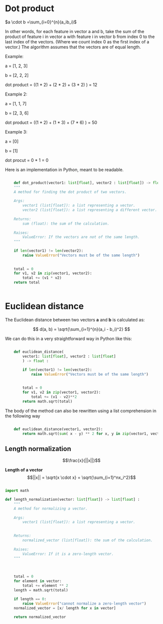 # Dot product 

$a \cdot b =\sum_{i=0}^{n}(a_ib_i)$

In other words, for each feature in vector a and b, take the sum of the product of feature i in vector a with feature i in vector b from index 0 to the last index of the vectors. (Where we count index 0 as the first index of a vector.) The algorithm assumes that the vectors are of equal length. 

Example: 

a = [1, 2, 3]

b = [2, 2, 2]

dot product = ((1 * 2) + (2 * 2) + (3 * 2) ) = 12

Example 2: 

a = [1, 1, 7]

b = [2, 3, 6]

dot product = ((1 * 2) + (1 * 3) + (7 * 6) ) = 50


Example 3: 

a = [0]

b = [1]

dot procut = 0 * 1 = 0


Here is an implementation in Python, meant to be readable. 

```Python

    def dot_product(vector1: list[float], vector2 : list[float]) -> float :
    """
    A method for finding the dot product of two vectors.
    
    Args: 
        vector1 (list[float]): a list representing a vector.
        vector2 (list[float]): a list representing a different vector. 
        
    Returns: 
        sum (float): the sum of the calculation.
        
    Raises: 
        ValueError: If the vectors are not of the same length. 
    """
    
    if len(vector1) != len(vector2):
        raise ValueError("Vectors must be of the same length")
        
    
    total = 0 
    for v1, v2 in zip(vector1, vector2): 
        total += (v1 * v2)
    return total



```




# Euclidean distance 



The Euclidean distance between two vectors **a** and **b** is calculated as:

$$
d(a, b) = \sqrt{\sum_{i=1}^{n}(a_i - b_i)^2}
$$


We can do this in a very straightforward way in Python like this: 

```python

    def euclidean_distance(
        vector1: list[float], vector2 : list[float]
        ) -> float :

        if len(vector1) != len(vector2):
            raise ValueError("Vectors must be of the same length")
            
        
        total = 0 
        for v1, v2 in zip(vector1, vector2): 
            total += (v1 - v2)**2
        return math.sqrt(total)

```


The body of the method can also be rewritten using a list comprehension in the following way 

```python

    def euclidean_distance(vector1, vector2): 
        return math.sqrt(sum( x - y) ** 2 for x, y in zip(vector1, vector2))
```

## **Length normalization**
$$\frac{x}{||x||}$$

**Length of a vector**
$$||x|| = \sqrt{x \cdot x} = \sqrt{\sum_{i=1}^nx_i^2}$$


```python

import math

def length_normalization(vector: list[float]) -> list[float] :
    """
    A method for normalizing a vector.
    
    Args: 
        vector1 (list[float]): a list representing a vector.
         
        
    Returns: 
        normalized_vector (list[float]): the sum of the calculation.
        
    Raises: 
        ValueError: If it is a zero-length vector. 
    """
    
 
    
    total = 0
    for element in vector: 
        total += element ** 2
    length = math.sqrt(total)
    
    if length == 0: 
        raise ValueError("cannot normalize a zero-length vector")
    normalized_vector = [x/ length for x in vector]

    return normalized_vector


```
